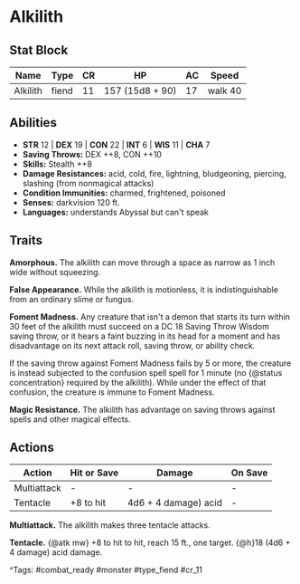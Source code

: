 # Alkilith

## Stat Block

| Name | Type | CR | HP | AC | Speed |
|------|------|----|----|----|-------|
| Alkilith | fiend | 11 | 157 (15d8 + 90) | 17 | walk 40 |

## Abilities

- **STR** 12 | **DEX** 19 | **CON** 22 | **INT** 6 | **WIS** 11 | **CHA** 7
- **Saving Throws:** DEX ++8, CON ++10  
- **Skills:** Stealth ++8  
- **Damage Resistances:** acid, cold, fire, lightning, bludgeoning, piercing, slashing (from nonmagical attacks)  
- **Condition Immunities:** charmed, frightened, poisoned  
- **Senses:** darkvision 120 ft.  
- **Languages:** understands Abyssal but can't speak

## Traits

**Amorphous.** The alkilith can move through a space as narrow as 1 inch wide without squeezing.

**False Appearance.** While the alkilith is motionless, it is indistinguishable from an ordinary slime or fungus.

**Foment Madness.** Any creature that isn't a demon that starts its turn within 30 feet of the alkilith must succeed on a DC 18 Saving Throw Wisdom saving throw, or it hears a faint buzzing in its head for a moment and has disadvantage on its next attack roll, saving throw, or ability check.

If the saving throw against Foment Madness fails by 5 or more, the creature is instead subjected to the confusion spell spell for 1 minute (no {@status concentration} required by the alkilith). While under the effect of that confusion, the creature is immune to Foment Madness.

**Magic Resistance.** The alkilith has advantage on saving throws against spells and other magical effects.


## Actions

| Action | Hit or Save | Damage | On Save |
|--------|--------------|--------|----------|
| Multiattack | - | - | - |
| Tentacle | +8 to hit | 4d6 + 4 damage) acid | - |

**Multiattack.** The alkilith makes three tentacle attacks.

**Tentacle.** {@atk mw} +8 to hit to hit, reach 15 ft., one target. {@h}18 (4d6 + 4 damage) acid damage.


^Tags: #combat_ready #monster #type_fiend #cr_11